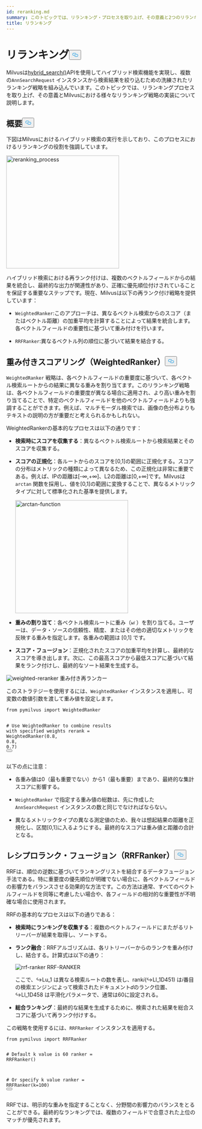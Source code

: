 ```yaml
---
id: reranking.md
summary: このトピックでは、リランキング・プロセスを取り上げ、その意義と2つのリランキング手法の実装について説明する。
title: リランキング
---
```

<h1 id="Reranking" class="common-anchor-header">リランキング<button data-href="#Reranking" class="anchor-icon" translate="no">
      <svg translate="no"
        aria-hidden="true"
        focusable="false"
        height="20"
        version="1.1"
        viewBox="0 0 16 16"
        width="16"
      >
        <path
          fill="#0092E4"
          fill-rule="evenodd"
          d="M4 9h1v1H4c-1.5 0-3-1.69-3-3.5S2.55 3 4 3h4c1.45 0 3 1.69 3 3.5 0 1.41-.91 2.72-2 3.25V8.59c.58-.45 1-1.27 1-2.09C10 5.22 8.98 4 8 4H4c-.98 0-2 1.22-2 2.5S3 9 4 9zm9-3h-1v1h1c1 0 2 1.22 2 2.5S13.98 12 13 12H9c-.98 0-2-1.22-2-2.5 0-.83.42-1.64 1-2.09V6.25c-1.09.53-2 1.84-2 3.25C6 11.31 7.55 13 9 13h4c1.45 0 3-1.69 3-3.5S14.5 6 13 6z"
        ></path>
      </svg>
    </button></h1><p>Milvusは<a href="https://milvus.io/api-reference/pymilvus/v2.4.x/ORM/Collection/hybrid_search.md">hybrid_search()</a>APIを使用してハイブリッド検索機能を実現し、複数の<code translate="no">AnnSearchRequest</code> インスタンスから検索結果を絞り込むための洗練されたリランキング戦略を組み込んでいます。このトピックでは、リランキングプロセスを取り上げ、その意義とMilvusにおける様々なリランキング戦略の実装について説明します。</p>
<h2 id="Overview" class="common-anchor-header">概要<button data-href="#Overview" class="anchor-icon" translate="no">
      <svg translate="no"
        aria-hidden="true"
        focusable="false"
        height="20"
        version="1.1"
        viewBox="0 0 16 16"
        width="16"
      >
        <path
          fill="#0092E4"
          fill-rule="evenodd"
          d="M4 9h1v1H4c-1.5 0-3-1.69-3-3.5S2.55 3 4 3h4c1.45 0 3 1.69 3 3.5 0 1.41-.91 2.72-2 3.25V8.59c.58-.45 1-1.27 1-2.09C10 5.22 8.98 4 8 4H4c-.98 0-2 1.22-2 2.5S3 9 4 9zm9-3h-1v1h1c1 0 2 1.22 2 2.5S13.98 12 13 12H9c-.98 0-2-1.22-2-2.5 0-.83.42-1.64 1-2.09V6.25c-1.09.53-2 1.84-2 3.25C6 11.31 7.55 13 9 13h4c1.45 0 3-1.69 3-3.5S14.5 6 13 6z"
        ></path>
      </svg>
    </button></h2><p>下図はMilvusにおけるハイブリッド検索の実行を示しており、このプロセスにおけるリランキングの役割を強調しています。</p>
<p><img translate="no" src="/docs/v2.4.x/assets/multi-vector-rerank.png" alt="reranking_process" width="300"/></p>
<p>ハイブリッド検索における再ランク付けは、複数のベクトルフィールドからの結果を統合し、最終的な出力が関連性があり、正確に優先順位付けされていることを保証する重要なステップです。現在、Milvusは以下の再ランク付け戦略を提供しています：</p>
<ul>
<li><p><code translate="no">WeightedRanker</code>:このアプローチは、異なるベクトル検索からのスコア（またはベクトル距離）の加重平均を計算することによって結果を統合します。各ベクトルフィールドの重要性に基づいて重み付けを行います。</p></li>
<li><p><code translate="no">RRFRanker</code>:異なるベクトル列の順位に基づいて結果を結合する。</p></li>
</ul>
<h2 id="Weighted-Scoring-WeightedRanker" class="common-anchor-header">重み付きスコアリング（WeightedRanker）<button data-href="#Weighted-Scoring-WeightedRanker" class="anchor-icon" translate="no">
      <svg translate="no"
        aria-hidden="true"
        focusable="false"
        height="20"
        version="1.1"
        viewBox="0 0 16 16"
        width="16"
      >
        <path
          fill="#0092E4"
          fill-rule="evenodd"
          d="M4 9h1v1H4c-1.5 0-3-1.69-3-3.5S2.55 3 4 3h4c1.45 0 3 1.69 3 3.5 0 1.41-.91 2.72-2 3.25V8.59c.58-.45 1-1.27 1-2.09C10 5.22 8.98 4 8 4H4c-.98 0-2 1.22-2 2.5S3 9 4 9zm9-3h-1v1h1c1 0 2 1.22 2 2.5S13.98 12 13 12H9c-.98 0-2-1.22-2-2.5 0-.83.42-1.64 1-2.09V6.25c-1.09.53-2 1.84-2 3.25C6 11.31 7.55 13 9 13h4c1.45 0 3-1.69 3-3.5S14.5 6 13 6z"
        ></path>
      </svg>
    </button></h2><p><code translate="no">WeightedRanker</code> 戦略は、各ベクトルフィールドの重要度に基づいて、各ベクトル検索ルートからの結果に異なる重みを割り当てます。このリランキング戦略は、各ベクトルフィールドの重要度が異なる場合に適用され、より高い重みを割り当てることで、特定のベクトルフィールドを他のベクトルフィールドよりも強調することができます。例えば、マルチモーダル検索では、画像の色分布よりもテキストの説明の方が重要だと考えられるかもしれない。</p>
<p>WeightedRankerの基本的なプロセスは以下の通りです：</p>
<ul>
<li><p><strong>検索時にスコアを収集する</strong>：異なるベクトル検索ルートから検索結果とそのスコアを収集する。</p></li>
<li><p><strong>スコアの正規化</strong>：各ルートからのスコアを[0,1]の範囲に正規化する。スコアの分布はメトリックの種類によって異なるため、この正規化は非常に重要である。例えば、IPの距離は[-∞,+∞]、L2の距離は[0,+∞]です。Milvusは<code translate="no">arctan</code> 関数を採用し、値を[0,1]の範囲に変換することで、異なるメトリックタイプに対して標準化された基準を提供します。</p>
<p><img translate="no" src="/docs/v2.4.x/assets/arctan.png" alt="arctan-function" width="300"/></p></li>
<li><p><strong>重みの割り当て</strong>：各ベクトル検索ルートに重み（<code translate="no">w𝑖</code> ）を割り当てる。ユーザーは、データ・ソースの信頼性、精度、またはその他の適切なメトリックを反映する重みを指定します。各重みの範囲は [0,1] です。</p></li>
<li><p><strong>スコア・フュージョン</strong>：正規化されたスコアの加重平均を計算し、最終的なスコアを導き出します。次に、この最高スコアから最低スコアに基づいて結果をランク付けし、最終的なソート結果を生成する。</p></li>
</ul>
<p>
  
   <span class="img-wrapper"> <img translate="no" src="/docs/v2.4.x//assets/weighted-reranker.png" alt="weighted-reranker" class="doc-image" id="weighted-reranker" />
   </span> <span class="img-wrapper"> <span>重み付き再ランカー</span> </span></p>
<p>このストラテジーを使用するには、<code translate="no">WeightedRanker</code> インスタンスを適用し、可変数の数値引数を渡して重み値を設定します。</p>
<pre><code translate="no" class="language-python"><span class="hljs-keyword">from</span> pymilvus <span class="hljs-keyword">import</span> WeightedRanker

<span class="hljs-comment"># Use WeightedRanker to combine results with specified weights</span>
rerank = WeightedRanker(<span class="hljs-number">0.8</span>, <span class="hljs-number">0.8</span>, <span class="hljs-number">0.7</span>) 
<button class="copy-code-btn"></button></code></pre>
<p>以下の点に注意：</p>
<ul>
<li><p>各重み値は0（最も重要でない）から1（最も重要）まであり、最終的な集計スコアに影響する。</p></li>
<li><p><code translate="no">WeightedRanker</code> で指定する重み値の総数は、先に作成した<code translate="no">AnnSearchRequest</code> インスタンスの数と同じでなければならない。</p></li>
<li><p>異なるメトリックタイプの異なる測定値のため、我々は想起結果の距離を正規化し、区間[0,1]に入るようにする。最終的なスコアは重み値と距離の合計となる。</p></li>
</ul>
<h2 id="Reciprocal-Rank-Fusion-RRFRanker" class="common-anchor-header">レシプロランク・フュージョン（RRFRanker）<button data-href="#Reciprocal-Rank-Fusion-RRFRanker" class="anchor-icon" translate="no">
      <svg translate="no"
        aria-hidden="true"
        focusable="false"
        height="20"
        version="1.1"
        viewBox="0 0 16 16"
        width="16"
      >
        <path
          fill="#0092E4"
          fill-rule="evenodd"
          d="M4 9h1v1H4c-1.5 0-3-1.69-3-3.5S2.55 3 4 3h4c1.45 0 3 1.69 3 3.5 0 1.41-.91 2.72-2 3.25V8.59c.58-.45 1-1.27 1-2.09C10 5.22 8.98 4 8 4H4c-.98 0-2 1.22-2 2.5S3 9 4 9zm9-3h-1v1h1c1 0 2 1.22 2 2.5S13.98 12 13 12H9c-.98 0-2-1.22-2-2.5 0-.83.42-1.64 1-2.09V6.25c-1.09.53-2 1.84-2 3.25C6 11.31 7.55 13 9 13h4c1.45 0 3-1.69 3-3.5S14.5 6 13 6z"
        ></path>
      </svg>
    </button></h2><p>RRFは、順位の逆数に基づいてランキングリストを結合するデータフュージョン手法である。特に重要度の優先順位が明確でない場合に、各ベクトルフィールドの影響力をバランスさせる効果的な方法です。この方法は通常、すべてのベクトルフィールドを同等に考慮したい場合や、各フィールドの相対的な重要性が不明確な場合に使用されます。</p>
<p>RRFの基本的なプロセスは以下の通りである：</p>
<ul>
<li><p><strong>検索時にランキングを収集する</strong>：複数のベクトルフィールドにまたがるリトリーバーが結果を取得し、ソートする。</p></li>
<li><p><strong>ランク融合</strong>：RRFアルゴリズムは、各リトリーバーからのランクを重み付けし、結合する。計算式は以下の通り：</p>
<p>
  
   <span class="img-wrapper"> <img translate="no" src="/docs/v2.4.x//assets/rrf-ranker.png" alt="rrf-ranker" class="doc-image" id="rrf-ranker" />
   </span> <span class="img-wrapper"> <span>RRF-RANKER</span> </span></p>
<p>ここで、↪Lu_1 は異なる検索ルートの数を表し、rank𝑖(↪Ll_1D451) は𝑖番目の検索エンジンによって検索されたドキュメント𝑑のランク位置、↪Ll_1D458 は平滑化パラメータで、通常は60に設定される。</p></li>
<li><p><strong>総合ランキング</strong>：最終的な結果を生成するために、検索された結果を総合スコアに基づいて再ランク付けする。</p></li>
</ul>
<p>この戦略を使用するには、<code translate="no">RRFRanker</code> インスタンスを適用する。</p>
<pre><code translate="no" class="language-python"><span class="hljs-keyword">from</span> pymilvus <span class="hljs-keyword">import</span> RRFRanker

<span class="hljs-comment"># Default k value is 60</span>
ranker = RRFRanker()

<span class="hljs-comment"># Or specify k value</span>
ranker = RRFRanker(k=<span class="hljs-number">100</span>)
<button class="copy-code-btn"></button></code></pre>
<p>RRFでは、明示的な重みを指定することなく、分野間の影響力のバランスをとることができる。最終的なランキングでは、複数のフィールドで合意された上位のマッチが優先されます。</p>

